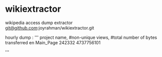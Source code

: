 # wikiextractor
wikipedia access dump extractor
git@github.com:joyrahman/wikiextractor.git


hourly dump : 
''' project name, #non-unique views, #total number of bytes transferred
    en Main_Page 242332 4737756101


'''
